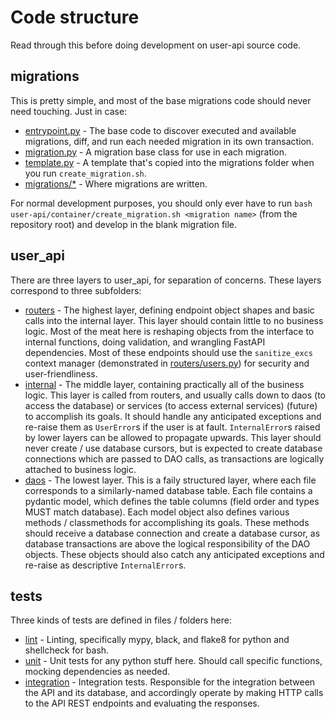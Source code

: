 # Code structure

Read through this before doing development on user-api source code.


## migrations

This is pretty simple, and most of the base migrations code should never need touching. Just in case:
* [entrypoint.py](container/migrations/entrypoint.py) - The base code to discover executed and available migrations, diff, and run each needed migration in its own transaction.
* [migration.py](container/migrations/migration.py) - A migration base class for use in each migration.
* [template.py](container/migrations/template.py) - A template that's copied into the migrations folder when you run `create_migration.sh`.
* [migrations/\*](container/migrations/migrations) - Where migrations are written.

For normal development purposes, you should only ever have to run `bash user-api/container/create_migration.sh <migration name>` (from the repository root) and develop in the blank migration file.


## user_api

There are three layers to user_api, for separation of concerns. These layers correspond to three subfolders:
* [routers](container/user_api/routers) - The highest layer, defining endpoint object shapes and basic calls into the internal layer. This layer should contain little to no business logic. Most of the meat here is reshaping objects from the interface to internal functions, doing validation, and wrangling FastAPI dependencies. Most of these endpoints should use the `sanitize_excs` context manager (demonstrated in [routers/users.py](container/user_api/routers/users.py)) for security and user-friendliness.
* [internal](container/user_api/internal) - The middle layer, containing practically all of the business logic. This layer is called from routers, and usually calls down to daos (to access the database) or services (to access external services) (future) to accomplish its goals. It should handle any anticipated exceptions and re-raise them as `UserError`s if the user is at fault. `InternalError`s raised by lower layers can be allowed to propagate upwards. This layer should never create / use database cursors, but is expected to create database connections which are passed to DAO calls, as transactions are logically attached to business logic.
* [daos](container/user_api/daos) - The lowest layer. This is a faily structured layer, where each file corresponds to a similarly-named database table. Each file contains a pydantic model, which defines the table columns (field order and types MUST match database). Each model object also defines various methods / classmethods for accomplishing its goals. These methods should receive a database connection and create a database cursor, as database transactions are above the logical responsibility of the DAO objects. These objects should also catch any anticipated exceptions and re-raise as descriptive `InternalError`s.


## tests

Three kinds of tests are defined in files / folders here:
* [lint](container/tests/lint.sh) - Linting, specifically mypy, black, and flake8 for python and shellcheck for bash.
* [unit](container/tests/unit) - Unit tests for any python stuff here. Should call specific functions, mocking dependencies as needed.
* [integration](container/tests/integ) - Integration tests. Responsible for the integration between the API and its database, and accordingly operate by making HTTP calls to the API REST endpoints and evaluating the responses.
